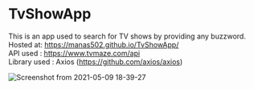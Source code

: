 # TvShowApp

This is an app used to search for TV shows by providing any buzzword.
<br>Hosted at: https://manas502.github.io/TvShowApp/
<br>API used : https://www.tvmaze.com/api
<br>Library used : Axios (https://github.com/axios/axios)

![Screenshot from 2021-05-09 18-39-27](https://user-images.githubusercontent.com/64323437/117573574-3efacf80-b0f6-11eb-921d-6651194b8f3f.png)

